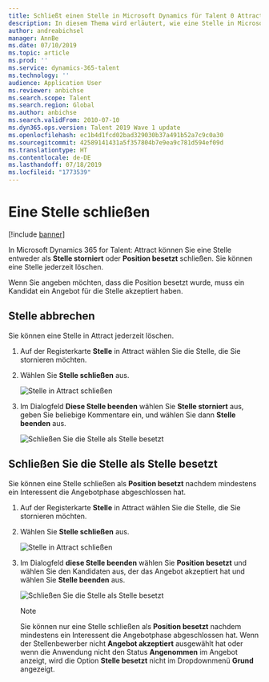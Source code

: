 ```yaml
---
title: Schließt einen Stelle in Microsoft Dynamics für Talent 0 Attract
description: In diesem Thema wird erläutert, wie eine Stelle in Microsoft Dynamics 365 for Talent - Attract geschlossen wird.
author: andreabichsel
manager: AnnBe
ms.date: 07/10/2019
ms.topic: article
ms.prod: ''
ms.service: dynamics-365-talent
ms.technology: ''
audience: Application User
ms.reviewer: anbichse
ms.search.scope: Talent
ms.search.region: Global
ms.author: anbichse
ms.search.validFrom: 2010-07-10
ms.dyn365.ops.version: Talent 2019 Wave 1 update
ms.openlocfilehash: ec1b4d1fcd02bad329030b37a491b52a7c9c0a30
ms.sourcegitcommit: 42589141431a5f357804b7e9ea9c781d594ef09d
ms.translationtype: HT
ms.contentlocale: de-DE
ms.lasthandoff: 07/18/2019
ms.locfileid: "1773539"
---
```

# <a name="close-a-job"></a>Eine Stelle schließen

[!include [banner](includes/banner.md)]

In Microsoft Dynamics 365 for Talent:  Attract können Sie eine Stelle entweder als **Stelle storniert** oder **Position besetzt** schließen. Sie können eine Stelle jederzeit löschen.

Wenn Sie angeben möchten, dass die Position besetzt wurde, muss ein Kandidat ein Angebot für die Stelle akzeptiert haben.

## <a name="cancel-a-job"></a>Stelle abbrechen

Sie können eine Stelle in Attract jederzeit löschen.

1. Auf der Registerkarte **Stelle** in Attract wählen Sie die Stelle, die Sie stornieren möchten.

2. Wählen Sie **Stelle schließen** aus.

   ![Stelle in Attract schließen](./media/attract-close-job.png)

3. Im Dialogfeld **Diese Stelle beenden** wählen Sie **Stelle storniert** aus, geben Sie beliebige Kommentare ein, und wählen Sie dann **Stelle beenden** aus.

   ![Schließen Sie die Stelle als Stelle besetzt](./media/attract-close-job-as-cancelled.png)

## <a name="close-a-job-as-position-filled"></a>Schließen Sie die Stelle als Stelle besetzt

Sie können eine Stelle schließen als **Position besetzt** nachdem mindestens ein Interessent die Angebotphase abgeschlossen hat.

1. Auf der Registerkarte **Stelle** in Attract wählen Sie die Stelle, die Sie stornieren möchten.

2. Wählen Sie **Stelle schließen** aus.

   ![Stelle in Attract schließen](./media/attract-close-job.png)

3. Im Dialogfeld **diese Stelle beenden** wählen Sie **Position besetzt** und wählen Sie den Kandidaten aus, der das Angebot akzeptiert hat und wählen Sie **Stelle beenden** aus.

   ![Schließen Sie die Stelle als Stelle besetzt](./media/attract-close-job-as-position-filled.png)

   > [!NOTE]
   > Sie können nur eine Stelle schließen als **Position besetzt** nachdem mindestens ein Interessent die Angebotphase abgeschlossen hat. Wenn der Stellenbewerber nicht **Angebot akzeptiert** ausgewählt hat oder wenn die Anwendung nicht den Status **Angenommen** im Angebot anzeigt, wird die Option **Stelle besetzt** nicht im Dropdownmenü **Grund** angezeigt.


